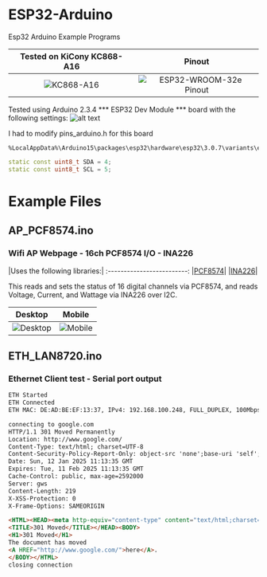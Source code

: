 # ESP32-Arduino
Esp32 Arduino Example Programs

Tested on KiCony KC868-A16 | Pinout
:-------------------------:|:-------------------------:
![KC868-A16](https://github.com/user-attachments/assets/9053a999-cb6e-4c21-93d5-177785851ad7)|![ESP32-WROOM-32e Pinout](https://github.com/user-attachments/assets/a5f06755-1bcb-472d-89d0-6c821c5ebba6)

Tested using Arduino 2.3.4 *** ESP32 Dev Module *** board with the following settings:
![alt text](https://github.com/user-attachments/assets/11c2dcfe-1d54-4f9c-a2fb-3b92e104409e)

I had to modify pins_arduino.h for this board

```
%LocalAppData%\Arduino15\packages\esp32\hardware\esp32\3.0.7\variants\esp32\pins_arduino.h
```
```C++
static const uint8_t SDA = 4;
static const uint8_t SCL = 5;
```

# Example Files

## AP_PCF8574.ino
### Wifi AP Webpage - 16ch PCF8574 I/O - INA226


|Uses the following libraries:|
:-------------------------:
|[PCF8574](https://github.com/RobTillaart/PCF8574)|
|[INA226](https://github.com/RobTillaart/INA226)|

This reads and sets the status of 16 digital channels via PCF8574, and reads Voltage, Current, and Wattage via INA226 over I2C.

Desktop             |  Mobile
:-------------------------:|:-------------------------:
![Desktop](https://github.com/user-attachments/assets/03666ce1-3bb0-40e0-b69b-059ed6c98f5e)|![Mobile](https://github.com/user-attachments/assets/35dd440d-15e9-4c7d-805d-9d4a7f9a2313)

## ETH_LAN8720.ino
### Ethernet Client test - Serial port output

```HTML
ETH Started
ETH Connected
ETH MAC: DE:AD:BE:EF:13:37, IPv4: 192.168.100.248, FULL_DUPLEX, 100Mbps

connecting to google.com
HTTP/1.1 301 Moved Permanently
Location: http://www.google.com/
Content-Type: text/html; charset=UTF-8
Content-Security-Policy-Report-Only: object-src 'none';base-uri 'self';script-src 'nonce-JrDJEvd0ZMK3X03sZVAztQ' 'strict-dynamic' 'report-sample' 'unsafe-eval' 'unsafe-inline' https: http:;report-uri https://csp.withgoogle.com/csp/gws/other-hp
Date: Sun, 12 Jan 2025 11:13:35 GMT
Expires: Tue, 11 Feb 2025 11:13:35 GMT
Cache-Control: public, max-age=2592000
Server: gws
Content-Length: 219
X-XSS-Protection: 0
X-Frame-Options: SAMEORIGIN

<HTML><HEAD><meta http-equiv="content-type" content="text/html;charset=utf-8">
<TITLE>301 Moved</TITLE></HEAD><BODY>
<H1>301 Moved</H1>
The document has moved
<A HREF="http://www.google.com/">here</A>.
</BODY></HTML>
closing connection
```
